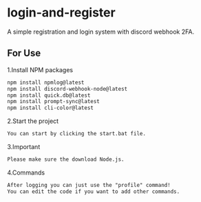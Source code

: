 # login-and-register
A simple registration and login system with discord webhook 2FA.



<h2>
For Use
  </h2>
  
  1.Install NPM packages
   ```sh
   npm install npmlog@latest
   npm install discord-webhook-node@latest
   npm install quick.db@latest
   npm install prompt-sync@latest
   npm install cli-color@latest
   ```
   2.Start the project
```txt
You can start by clicking the start.bat file.
```
3.Important
```txt
Please make sure the download Node.js.
```
4.Commands
```txt
After logging you can just use the "profile" command!
You can edit the code if you want to add other commands.
```
